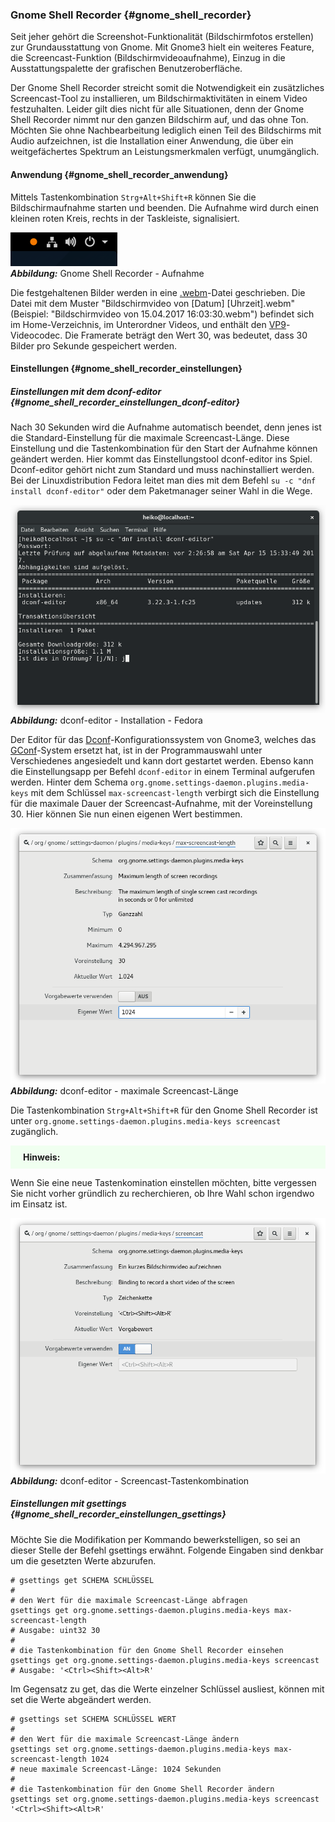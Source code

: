 ### Gnome Shell Recorder {#gnome_shell_recorder}

Seit jeher gehört die Screenshot-Funktionalität (Bildschirmfotos erstellen) zur Grundausstattung von Gnome.
Mit Gnome3 hielt ein weiteres Feature, die Screencast-Funktion (Bildschirmvideoaufnahme),
Einzug in die Ausstattungspalette der grafischen Benutzeroberfläche. 

Der Gnome Shell Recorder streicht somit die Notwendigkeit ein zusätzliches Screencast-Tool zu installieren,
um Bildschirmaktivitäten in einem Video festzuhalten. Leider gilt dies nicht für alle Situationen,
denn der Gnome Shell Recorder nimmt nur den ganzen Bildschirm auf, und das ohne Ton.
Möchten Sie ohne Nachbearbeitung lediglich einen Teil des Bildschirms mit Audio aufzeichnen, 
ist die Installation einer Anwendung, die über ein weitgefächertes Spektrum an Leistungsmerkmalen verfügt, unumgänglich. 

#### Anwendung {#gnome_shell_recorder_anwendung}

Mittels Tastenkombination `Strg+Alt+Shift+R` können Sie die Bildschirmaufnahme starten und beenden.
Die Aufnahme wird durch einen kleinen roten Kreis, rechts in der Taskleiste, signalisiert.

![Gnome Shell Recorder](../../images/gnome_shell_recorder.png)    
***Abbildung:*** Gnome Shell Recorder - Aufnahme

Die festgehaltenen Bilder werden in eine [.webm](https://de.wikipedia.org/wiki/WebM)-Datei geschrieben. 
Die Datei mit dem Muster "Bildschirmvideo von [Datum] [Uhrzeit].webm"
(Beispiel: "Bildschirmvideo von 15.04.2017 16:03:30.webm") befindet sich im Home-Verzeichnis,
im Unterordner Videos, und enthält den [VP9](https://de.wikipedia.org/wiki/VP9)-Videocodec. 
Die Framerate beträgt den Wert 30, was bedeutet, dass 30 Bilder pro Sekunde gespeichert werden.

#### Einstellungen {#gnome_shell_recorder_einstellungen}

##### Einstellungen mit dem dconf-editor {#gnome_shell_recorder_einstellungen_dconf-editor}

Nach 30 Sekunden wird die Aufnahme automatisch beendet, denn jenes ist die Standard-Einstellung
für die maximale Screencast-Länge. Diese Einstellung und die Tastenkombination für den Start der Aufnahme
können geändert werden. Hier kommt das Einstellungstool dconf-editor ins Spiel. 
Dconf-editor gehört nicht zum Standard und muss nachinstalliert werden.
Bei der Linuxdistribution Fedora leitet man dies mit dem Befehl `su -c "dnf install dconf-editor"`
oder dem Paketmanager seiner Wahl in die Wege.

![dconf-editor - Installation](../../images/dconf-editor_fedora_install.png)    
***Abbildung:*** dconf-editor - Installation - Fedora

Der Editor für das [Dconf](https://en.wikipedia.org/wiki/Dconf)-Konfigurationssystem von Gnome3,
welches das [GConf](https://de.wikipedia.org/wiki/GConf)-System ersetzt hat, 
ist in der Programmauswahl unter Verschiedenes angesiedelt und kann dort gestartet werden.
Ebenso kann die Einstellungsapp per Befehl `dconf-editor` in einem Terminal aufgerufen werden.
Hinter dem Schema `org.gnome.settings-daemon.plugins.media-keys` mit dem Schlüssel `max-screencast-length` verbirgt sich
die Einstellung für die maximale Dauer der Screencast-Aufnahme, mit der Voreinstellung 30. 
Hier können Sie nun einen eigenen Wert bestimmen.

![dconf-editor - maximale Screencast-Länge](../../images/dconf-editor_max-screencast-length.png)    
***Abbildung:*** dconf-editor - maximale Screencast-Länge

Die Tastenkombination `Strg+Alt+Shift+R` für den Gnome Shell Recorder ist unter 
`org.gnome.settings-daemon.plugins.media-keys screencast` zugänglich.

<style>
    .anmerkung { background: #F0FFF0; padding-top: 10px; padding-bottom: 10px; padding-right: 20px; padding-left: 20px;}
</style>

<p class="anmerkung">
<b>Hinweis:</b><br />

Wenn Sie eine neue Tastenkomination einstellen möchten, bitte vergessen Sie nicht vorher gründlich zu recherchieren,
ob Ihre Wahl schon irgendwo im Einsatz ist.
</p>

![dconf-editor - Screencast-Tastenkombination](../../images/dconf-editor_screencast.png)    
***Abbildung:*** dconf-editor - Screencast-Tastenkombination

##### Einstellungen mit gsettings {#gnome_shell_recorder_einstellungen_gsettings}

Möchte Sie die Modifikation per Kommando bewerkstelligen, so sei an dieser Stelle der Befehl gsettings erwähnt.
Folgende Eingaben sind denkbar um die gesetzten Werte abzurufen.

```
# gsettings get SCHEMA SCHLÜSSEL
#
# den Wert für die maximale Screencast-Länge abfragen
gsettings get org.gnome.settings-daemon.plugins.media-keys max-screencast-length
# Ausgabe: uint32 30
#
# die Tastenkombination für den Gnome Shell Recorder einsehen
gsettings get org.gnome.settings-daemon.plugins.media-keys screencast
# Ausgabe: '<Ctrl><Shift><Alt>R'
```

Im Gegensatz zu get, das die Werte einzelner Schlüssel ausliest, können mit set die Werte abgeändert werden.

```
# gsettings set SCHEMA SCHLÜSSEL WERT
#
# den Wert für die maximale Screencast-Länge ändern
gsettings set org.gnome.settings-daemon.plugins.media-keys max-screencast-length 1024
# neue maximale Screencast-Länge: 1024 Sekunden
#
# die Tastenkombination für den Gnome Shell Recorder ändern
gsettings set org.gnome.settings-daemon.plugins.media-keys screencast '<Ctrl><Shift><Alt>R'
```
